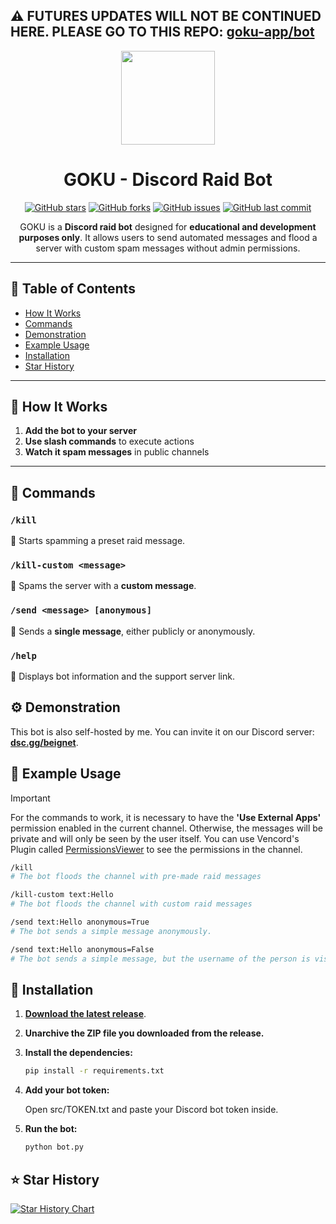 ## ⚠ FUTURES UPDATES WILL NOT BE CONTINUED HERE. PLEASE GO TO THIS REPO: [goku-app/bot](https://github.com/goku-app/bot)

<p align="center">
  <img src="https://cdn.pfps.gg/pfps/5277-goku-ultra-instinct.gif" width="150" height="150">
  <h1 align="center">GOKU - Discord Raid Bot</h1>
</p>

<p align="center">
  <a href="https://github.com/jacklebeignet/goku/stargazers"><img alt="GitHub stars" src="https://img.shields.io/github/stars/jacklebeignet/goku?style=social"></a>
  <a href="https://github.com/jacklebeignet/goku/network"><img alt="GitHub forks" src="https://img.shields.io/github/forks/jacklebeignet/goku?style=social"></a>
  <a href="https://github.com/jacklebeignet/goku/issues"><img alt="GitHub issues" src="https://img.shields.io/github/issues/jacklebeignet/goku"></a>
  <a href="https://github.com/jacklebeignet/goku/commits/main"><img alt="GitHub last commit" src="https://img.shields.io/github/last-commit/jacklebeignet/goku"></a>
</p>

<p align="center">
GOKU is a <b>Discord raid bot</b> designed for <b>educational and development purposes only</b>. It allows users to send automated messages and flood a server with custom spam messages without admin permissions.  
</p>

---

## 📑 Table of Contents
- [How It Works](#-how-it-works)
- [Commands](#-commands)
- [Demonstration](#-demonstration)
- [Example Usage](#-example-usage)
- [Installation](#-installation)
- [Star History](#%EF%B8%8F-star-history)

---

## 📌 How It Works  
1. **Add the bot to your server**  
2. **Use slash commands** to execute actions  
3. **Watch it spam messages** in public channels  

---

## 📜 Commands  

### `/kill`  
🔹 Starts spamming a preset raid message.  

### `/kill-custom <message>`  
🔹 Spams the server with a **custom message**.  

### `/send <message> [anonymous]`  
🔹 Sends a **single message**, either publicly or anonymously.  

### `/help`  
🔹 Displays bot information and the support server link.  

## ⚙ Demonstration  

This bot is also self-hosted by me. You can invite it on our Discord server: **[dsc.gg/beignet](https://discord.gg/sc5tfyEUqD)**.  

## 🚀 Example Usage

> [!IMPORTANT]  
> For the commands to work, it is necessary to have the **'Use External Apps'** permission enabled in the current channel. Otherwise, the messages will be private and will only be seen by the user itself. You can use Vencord's Plugin called [PermissionsViewer](https://vencord.dev/plugins/PermissionsViewer) to see the permissions in the channel.

```sh
/kill
# The bot floods the channel with pre-made raid messages
```

```sh
/kill-custom text:Hello
# The bot floods the channel with custom raid messages
```

```sh
/send text:Hello anonymous=True
# The bot sends a simple message anonymously.

/send text:Hello anonymous=False
# The bot sends a simple message, but the username of the person is visible.
```

## 🔧 Installation  

1. [**Download the latest release**](https://github.com/jacklebeignet/goku/releases/latest).
   
3. **Unarchive the ZIP file you downloaded from the release.**

4. **Install the dependencies:**
   ```sh
   pip install -r requirements.txt
   ```
5. **Add your bot token:**
   
   Open src/TOKEN.txt and paste your Discord bot token inside.

6. **Run the bot:**
   ```sh
   python bot.py
   ```
## ⭐️ Star History

[![Star History Chart](https://api.star-history.com/svg?repos=jacklebeignet/goku&type=Date)](https://www.star-history.com/#jacklebeignet/goku&Date)
